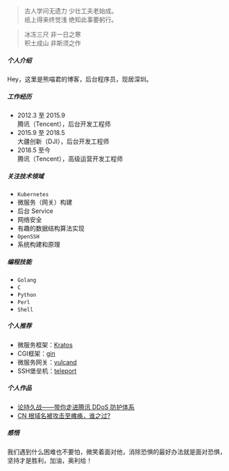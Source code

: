 > 古人学问无遗力 少壮工夫老始成。<br>
> 纸上得来终觉浅 绝知此事要躬行。

> 冰冻三尺 非一日之寒 <br>
> 积土成山 非斯须之作

##### 个人介绍
Hey，这里是熊喵君的博客，后台程序员，现居深圳。

##### 工作经历
-   2012.3 至 2015.9<br>
	腾讯（Tencent），后台开发工程师
-   2015.9 至 2018.5<br>
	大疆创新（DJI），后台开发工程师
-   2018.5 至今 <br>
	腾讯（Tencent），高级运营开发工程师

##### 关注技术领域
-   `Kubernetes`
-   微服务（网关）构建
-   后台 Service
-   网络安全
-   有趣的数据结构算法实现
-	`OpenSSH`
-	系统构建和原理

##### 编程技能
-   `Golang`
-   `C`
-   `Python`
-   `Perl`
-   `Shell`

##### 个人推荐
-	微服务框架：[Kratos](https://github.com/go-kratos/kratos)
-	CGI框架：[gin](https://zhuanlan.zhihu.com/p/107751040)
-	微服务网关：[vulcand](https://github.com/vulcand/vulcand)
-	SSH堡垒机：[teleport](https://github.com/gravitational/teleport)

##### 个人作品
-	[论持久战——带你走进腾讯 DDoS 防护体系](https://security.tencent.com/index.php/blog/msg/71)
-	[CN 根域名被攻击至瘫痪，谁之过?](https://tech.sina.com.cn/zl/post/detail/i/2013-10-05/pid_8435554.htm)

##### 感悟
我们遇到什么困难也不要怕，微笑着面对他，消除恐惧的最好办法就是面对恐惧，坚持才是胜利，加油，奥利给！

